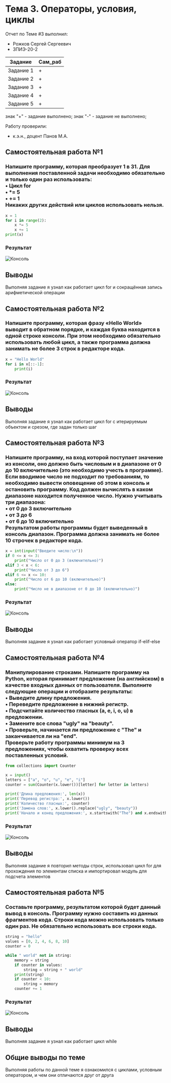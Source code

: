# Тема 3. Операторы, условия, циклы
Отчет по Теме #3 выполнил:
- Рожков Сергей Сергеевич
- ЗПИЭ-20-2

| Задание | Сам_раб |
| ------  | ------ |
| Задание 1 | + |
| Задание 2 | + |
| Задание 3 | + |
| Задание 4 | + |
| Задание 5 | + |

знак "+" - задание выполнено; знак "-" - задание не выполнено;

Работу проверили:
- к.э.н., доцент Панов М.А.

## Самостоятельная работа №1
### Напишите программу, которая преобразует 1 в 31. Для выполнения поставленной задачи необходимо обязательно и только один раз использовать:<br>• Цикл for<br>• *= 5<br>• += 1<br>Никаких других действий или циклов использовать нельзя.

```python
x = 1
for i in range(2):
    x *= 5
    x += 1
print(x)
```

### Результат
![Консоль]()

## Выводы
Выполняя задание я узнал как работает цикл for и сокращённая запись арифметической операции

## Самостоятельная работа №2
### Напишите программу, которая фразу «Hello World» выводит в обратном порядке, и каждая буква находится в одной строке консоли. При этом необходимо обязательно использовать любой цикл, а также программа должна занимать не более 3 строк в редакторе кода.

```python
x = "Hello World"
for i in x[::-1]:
    print(i)
```

### Результат
![Консоль]()

## Выводы
Выполняя задание я узнал как работает цикл for с итерируемым объектом и срезом, где задан только шаг
  
## Самостоятельная работа №3
### Напишите программу, на вход которой поступает значение из консоли, оно должно быть числовым и в диапазоне от 0 до 10 включительно (это необходимо учесть в программе). Если вводимое число не подходит по требованиям, то необходимо вывести оповещение об этом в консоль и остановить программу. Код должен вычислять в каком диапазоне находится полученное число. Нужно учитывать три диапазона:<br>• от 0 до 3 включительно<br>• от 3 до 6<br>• от 6 до 10 включительно<br>Результатом работы программы будет выведенный в консоль диапазон. Программа должна занимать не более 10 строчек в редакторе кода.

```python
x = int(input("Введите число:\n"))
if 0 <= x <= 3:
    print("Число от 0 до 3 (включительно)")
elif 3 < x < 6:
    print("Число от 3 до 6")
elif 6 <= x <= 10:
    print("Число от 6 до 10 (включительно)")
else:
    print("Число не в диапазоне от 0 до 10 (включительно)")
```

### Результат
![Консоль]()

## Выводы
Выполняя задание я узнал как работает условный оператор if-elif-else
  
## Самостоятельная работа №4
### Манипулирование строками. Напишите программу на Python, которая принимает предложение (на английском) в качестве входных данных от пользователя. Выполните следующие операции и отобразите результаты:<br>• Выведите длину предложения.<br>• Переведите предложение в нижний регистр.<br>• Подсчитайте количество гласных (a, e, i, o, u) в предложении.<br>• Замените все слова "ugly" на "beauty".<br>• Проверьте, начинается ли предложение с "The" и заканчивается ли на "end".<br>Проверьте работу программы минимум на 3 предложениях, чтобы охватить проверку всех поставленных условий.

```python
from collections import Counter

x = input()
letters = ["a", "o", "u", "e", "i"]
counter = sum(Counter(x.lower())[letter] for letter in letters)
    
print('Длина предложения:', len(x))
print('Перевод регистра:', x.lower())
print('Количество гласных:', counter)
print('Замена слов:', x.lower().replace("ugly", "beauty"))
print('Начало и конец предложения:', x.startswith("The") and x.endswith("end"))
```

### Результат
![Консоль]()

## Выводы
Выполняя задание я повторил методы строк, использовал цикл for для прохождения по элементам списка и импортировал модуль для подсчета элементов
  
## Самостоятельная работа №5
### Составьте программу, результатом которой будет данный вывод в консоль. Программу нужно составить из данных фрагментов кода. Строки кода можно использовать только один раз. Не обязательно использовать все строки кода.

```python
string = "hello"
values = [0, 2, 4, 6, 8, 10]
counter = 0

while " world" not in string:
    memory = string
    if counter in values:
        string = string + " world"
    print(string)
    if counter < 10:
        string = memory
    counter += 1
```

### Результат
![Консоль]()

## Выводы
Выполняя задание я узнал как работает цикл while

## Общие выводы по теме
Выполняя работы по данной теме я ознакомился с циклами, условным оператором, и чем они отличаются друг от друга
